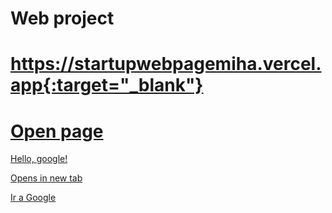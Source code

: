 # Web project

# https://startupwebpagemiha.vercel.app{:target="_blank"}

# <a href="https://startupwebpagemiha.vercel.app" target="_blank">Open page</a>

<a href="http://google.com/" target="_blank">Hello, google!</a>

 <a href="placeholder.com" target="_blank">Opens in new tab</a>
 
 ["http://google.com/"]: http://google.co
 
 
 <a href="https://www.google.com" target="_blank">Ir a Google</a>

